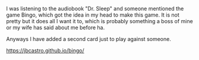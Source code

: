 I was listening to the audiobook "Dr. Sleep" and someone mentioned the game Bingo, which got the idea in my head to make this game. It is not pretty but it does all I want it to, which is probably something a boss of mine or my wife has said about me before ha. 

Anyways I have added a second card just to play against someone.

https://jbcastro.github.io/bingo/
